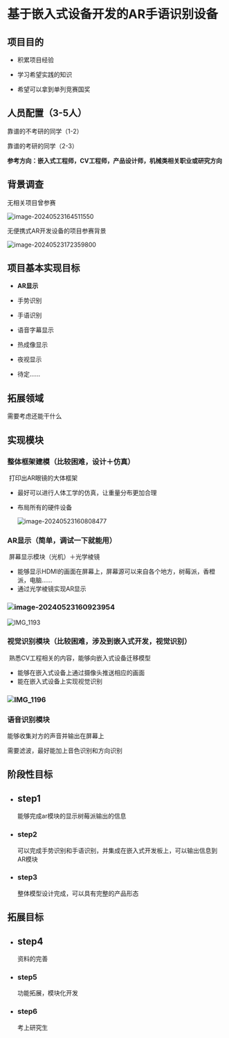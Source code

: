 # 基于嵌入式设备开发的AR手语识别设备



## 项目目的

* 积累项目经验

* 学习希望实践的知识
*  希望可以拿到单列竞赛国奖



## 人员配置（3-5人）

靠谱的不考研的同学（1-2）

靠谱的考研的同学（2-3）

**参考方向：嵌入式工程师，CV工程师，产品设计师，机械类相关职业或研究方向**



## 背景调查

无相关项目曾参赛

![image-20240523164511550](https://gitee.com/jason_pei/typora-bed/raw/master/image/202405231645613.png)

无便携式AR开发设备的项目参赛背景

![image-20240523172359800](https://gitee.com/jason_pei/typora-bed/raw/master/image/202405231723844.png)



## 项目基本实现目标

* **AR显示**
* 手势识别
* 手语识别
* 语音字幕显示
* 热成像显示
* 夜视显示

* 待定......



## 拓展领域

需要考虑还能干什么



## 实现模块

### 	整体框架建模（比较困难，设计＋仿真）

​		打印出AR眼镜的大体框架

* 最好可以进行人体工学的仿真，让重量分布更加合理

* 布局所有的硬件设备

  ![image-20240523160808477](https://gitee.com/jason_pei/typora-bed/raw/master/image/202405231608573.png)

### 	AR显示（简单，调试一下就能用）

​		屏幕显示模块（光机）＋光学棱镜

* 能够显示HDMI的画面在屏幕上，屏幕源可以来自各个地方，树莓派，香橙派，电脑......
* 通过光学棱镜实现AR显示

### ![image-20240523160923954](https://gitee.com/jason_pei/typora-bed/raw/master/image/202405231609123.png)

![IMG_1193](https://gitee.com/jason_pei/typora-bed/raw/master/image/202405231616314.JPG)

### 视觉识别模块（比较困难，涉及到嵌入式开发，视觉识别）

​	熟悉CV工程相关的内容，能够向嵌入式设备迁移模型

* 能够在嵌入式设备上通过摄像头推送相应的画面
* 能在嵌入式设备上实现视觉识别

### ![IMG_1196](https://gitee.com/jason_pei/typora-bed/raw/master/image/202405231619233.JPG)





### 语音识别模块

能够收集对方的声音并输出在屏幕上

需要滤波，最好能加上音色识别和方向识别



## 阶段性目标

* ## step1

  能够完成ar模块的显示树莓派输出的信息

* ### step2

  可以完成手势识别和手语识别，并集成在嵌入式开发板上，可以输出信息到AR模块

* ### step3

  整体模型设计完成，可以具有完整的产品形态



## 拓展目标

* ## step4

  资料的完善

* ### step5

  功能拓展，模块化开发

* ### step6

  考上研究生